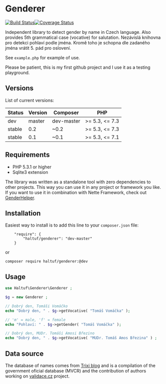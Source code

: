 Genderer
========

[![Build Status](https://travis-ci.org/haltuf/genderer.svg?branch=master)](https://travis-ci.org/haltuf/genderer)[![Coverage Status](https://coveralls.io/repos/haltuf/genderer/badge.svg)](https://coveralls.io/r/haltuf/genderer)

Independent library to detect gender by name in Czech language. Also provides 5th grammatical case (vocative) for salutation.
Nezávislá knihovna pro detekci pohlaví podle jména. Kromě toho je schopna dle zadaného jména vrátit 5. pád pro oslovení.

See `example.php` for example of use.

Please be patient, this is my first github project and I use it as a testing playground.

Versions
--------

List of current versions:

Status | Version | Composer | PHP
--- | --- | --- | ---
dev | master | dev-master | &gt;= 5.3, <= 7.3
stable | 0.2 | ~0.2 | &gt;= 5.3, <= 7.3
stable | 0.1 | ~0.1 | &gt;= 5.3, <= 7.1


Requirements
------------
- PHP 5.3.1 or higher
- Sqlite3 extension

The library was written as a standalone tool with zero dependencies to other projects.
This way you can use it in any project or framework you like.
If you want to use it in combination with Nette Framework, check out [GenderHelper](https://www.github.com/haltuf/gender-helper).

Installation
------------

Easiest way to install is to add this line to your `composer.json` file:
```
	"require": {
		"haltuf/genderer": "dev-master"
	}
```

or 

```
composer require haltuf/genderer:@dev
```

Usage
-----

```php
use Haltuf\Genderer\Genderer ;

$g = new Genderer ;

// Dobrý den, Tomáši Vomáčko
echo "Dobrý den, " . $g->getVocative( "Tomáš Vomáčka" );

// 'm' = male, 'f' = female
echo "Pohlaví: " . $g->getGender( "Tomáš Vomáčka" );

// Dobrý den, MUDr. Tomáši Amosi Březino
echo "Dobrý den, " . $g->getVocative( "MUDr. Tomáš Amos Březina" ) ;
```

Data source
-----------
The database of names comes from [Trixi blog](http://blog.trixi.cz/2012/08/5-pady-vsech-jmen-osob-v-cr-volne-ke-stazeni/) and is a compilation of the government oficial database (MVCR) and the contribution of authors working on [validace.cz](http://www.validace.cz) project.